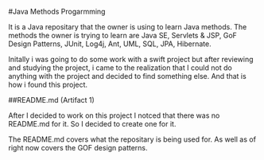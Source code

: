 #Java Methods Progarmming

It is a Java repositary that the owner is using to learn Java methods. The methods the owner is 
trying to learn are Java SE, Servlets & JSP, GoF Design Patterns, JUnit, Log4j, Ant, UML, SQL, 
JPA, Hibernate.

Initally i was going to do some work with a swift project but after reviewing and studying the project,
i came to the realization that I could not do anything with the project and decided to find something
else. And that is how i found this project.

##README.md (Artifact 1)

After I decided to work on this project I notced that there was no README.md for it. So I decided to 
create one for it.

The README.md covers what the repositary is being used for. As well as of right now covers the GOF 
design patterns.



